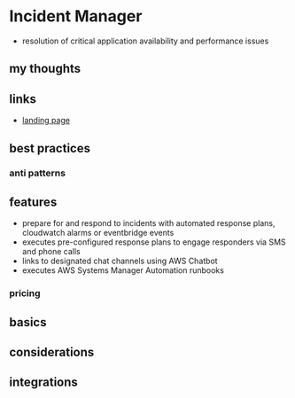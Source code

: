 # Incident Manager

- resolution of critical application availability and performance issues

## my thoughts

## links

- [landing page](https://aws.amazon.com/systems-manager/features/incident-manager)

## best practices

### anti patterns

## features

- prepare for and respond to incidents with automated response plans, cloudwatch alarms or eventbridge events
- executes pre-configured response plans to engage responders via SMS and phone calls
- links to designated chat channels using AWS Chatbot
- executes AWS Systems Manager Automation runbooks

### pricing

## basics

## considerations

## integrations
